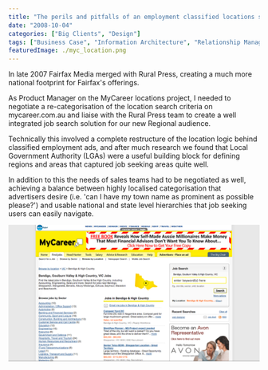 ```yaml
---
title: "The perils and pitfalls of an employment classified locations structure"
date: "2008-10-04"
categories: ["Big Clients", "Design"]
tags: ["Business Case", "Information Architecture", "Relationship Management", "User Experience Design", "Wireframes"]
featuredImage: ./myc_location.png
---
```


In late 2007 Fairfax Media merged with Rural Press, creating a much more national footprint for Fairfax's offerings.

As Product Manager on the MyCareer locations project, I needed to negotiate a re-categorisation of the location search criteria on mycareer.com.au and liaise with the Rural Press team to create a well integrated job search solution for our new Regional audience.

Technically this involved a complete restructure of the location logic behind classified employment ads, and after much research we found that Local Government Authority (LGAs) were a useful building block for defining regions and areas that captured job seeking areas quite well.

In addition to this the needs of sales teams had to be negotiated as well, achieving a balance between highly localised categorisation that advertisers desire (i.e. 'can I have my town name as prominent as possible please?') and usable national and state level hierarchies that job seeking users can easily navigate.

![](./myc_location.png "Location based browse page for MyCareer")
